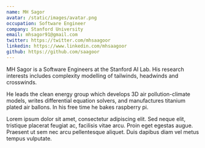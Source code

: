```yaml
---
name: MH Sagor
avatar: /static/images/avatar.png
occupation: Software Engineer
company: Stanford University
email: mhsagor91@gmail.com
twitter: https://twitter.com/mhsaagoor
linkedin: https://www.linkedin.com/mhsaagoor
github: https://github.com/saagoor
---
```


MH Sagor is a Software Engineers at the Stanford AI Lab. His research interests includes complexity modelling of tailwinds, headwinds and crosswinds.

He leads the clean energy group which develops 3D air pollution-climate models, writes differential equation solvers, and manufactures titanium plated air ballons. In his free time he bakes raspberry pi.

Lorem ipsum dolor sit amet, consectetur adipiscing elit. Sed neque elit, tristique placerat feugiat ac, facilisis vitae arcu. Proin eget egestas augue. Praesent ut sem nec arcu pellentesque aliquet. Duis dapibus diam vel metus tempus vulputate.
